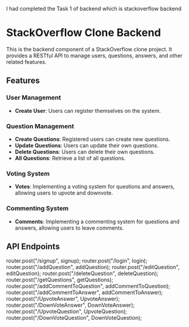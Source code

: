 I had completed the Task 1 of backend which is stackoverflow backend

# StackOverflow Clone Backend

This is the backend component of a StackOverflow clone project. It provides a RESTful API to manage users, questions, answers, and other related features.


## Features

### User Management

- **Create User**: Users can register themselves on the system.

### Question Management

- **Create Questions**: Registered users can create new questions.
- **Update Questions**: Users can update their own questions.
- **Delete Questions**: Users can delete their own questions.
- **All Questions**: Retrieve a list of all questions.

### Voting System

- **Votes**: Implementing a voting system for questions and answers, allowing users to upvote and downvote.

### Commenting System

- **Comments**: Implementing a commenting system for questions and answers, allowing users to leave comments.

## API Endpoints


 router.post("/signup", signup);
 router.post("/login", login);
 router.post("/addQuestion", addQuestion);
 router.post("/editQuestion", editQuestion);
 router.post("/deleteQuestion", deleteQuestion);
 router.post("/getQuestions", getQuestions);
 router.post("/addCommentToQuestion", addCommentToQuestion);
 router.post("/addCommentToAnswer", addCommentToAnswer);
 router.post("/UpvoteAnswer", UpvoteAnswer);
 router.post("/DownVoteAnswer", DownVoteAnswer);
 router.post("/UpvoteQuestion", UpvoteQuestion);
 router.post("/DownVoteQuestion", DownVoteQuestion);

